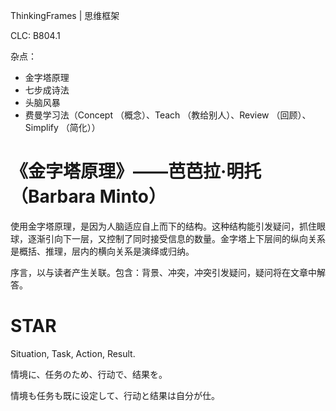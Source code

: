 ThinkingFrames | 思维框架

CLC: B804.1

杂点：

- 金字塔原理
- 七步成诗法
- 头脑风暴
- 费曼学习法（Concept （概念）、Teach （教给别人）、Review （回顾）、Simplify （简化））

# 《金字塔原理》——芭芭拉·明托（Barbara Minto）

使用金字塔原理，是因为人脑适应自上而下的结构。这种结构能引发疑问，抓住眼球，逐渐引向下一层，又控制了同时接受信息的数量。金字塔上下层间的纵向关系是概括、推理，层内的横向关系是演绎或归纳。

序言，以与读者产生关联。包含：背景、冲突，冲突引发疑问，疑问将在文章中解答。

# STAR

Situation, Task, Action, Result.

情境に、任务のため、行动で、结果を。

情境も任务も既に设定して、行动と结果は自分が仕。